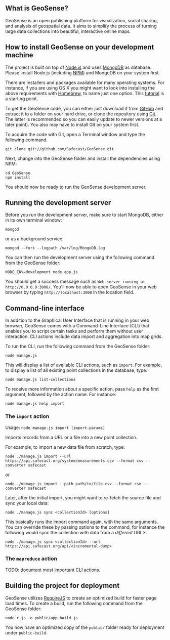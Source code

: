 ## What is GeoSense?

GeoSense is an open publishing platform for visualization, social sharing, and analysis of geospatial data. It aims to simplify the process of turning large 
data collections into beautiful, interactive online maps.

## How to install GeoSense on your development machine

The project is built on top of [Node.js](http://nodejs.org/) and uses 
[MongoDB](http://www.MongoDB.org/) as database. Please install Node.js 
(including [NPM](https://npmjs.org/)) and MongoDB on your system first.

There are installers and packages available for many operating systems. For 
instance, if you are using OS X you might want to look into installing the 
above requirements with [Homebrew](http://mxcl.github.com/homebrew/), to name 
just one option. This 
[tutorial](http://dreamerslab.com/blog/en/how-to-setup-a-node-js-development-environment-on-mac-osx-lion/) 
is a starting point.

To get the GeoSense code, you can either just download it from 
[GitHub](https://github.com/Safecast/GeoSense) and extract it to a folder on
your hard drive, or clone the repository using [Git](http://git-scm.com/). 
The latter is recommended so you can easily update to newer versions at a 
later point). You also may have to install Git on your system first.

To acquire the code with Git, open a Terminal window and type the following
command. 

	git clone git://github.com/Safecast/GeoSense.git

Next, change into the GeoSense folder and install the dependencies using NPM:

	cd GeoSense
	npm install

You should now be ready to run the GeoSense development server.


## Running the development server

Before you run the development server, make sure to start MongoDB, either in 
its own terminal window:

	mongod

or as a background service:

	mongod --fork --logpath /var/log/MongoDB.log

You can then run the development server using the following command from the 
GeoSense folder:

	NODE_ENV=development node app.js

You should get a success message such as `Web server running at 
http://0.0.0.0:3000/`. You'll now be able to open GeoSense in your web
browser by typing `http://localhost:3000` in the location field.


## Command-line interface

In addition to the Graphical User Interface that is running in your web 
browser, GeoSense comes with a Command-Line Interface (CLI) that enables you 
to script certain tasks and perform them without user interaction. CLI actions 
include data import and aggregation into map grids.

To run the CLI, run the following command from the GeoSense folder:

	node manage.js

This will display a list of available CLI actions, such as `import`. For 
example, to display a list of all existing point collections in the database, 
type:

	node manage.js list-collections

To receive more information about a specific action, pass `help` as the first 
argument, followed by the action name. For instance:

	node manage.js help import


### The `import` action

Usage: `node manage.js import [import-params]`

Imports records from a URL or a file into a new point collection.

For example, to import a new data file from scratch, type:

	node ./manage.js import --url https://api.safecast.org/system/measurements.csv --format csv --converter safecast

*or*

	node ./manage.js import --path path/to/file.csv --format csv --converter safecast

Later, after the initial import, you might want to re-fetch the source file and sync your local data:

	node ./manage.js sync <collectionId> [options]

This basically runs the import command again, with the same arguments. You can override these by passing options to the command, for instance the following would sync the collection with data from a *different* URL>:

	node ./manage.js sync <collectionId> --url https://api.safecast.org/api/<incremental-dump>


### The `mapreduce` action

TODO: document most important CLI actions.


## Building the project for deployment

GeoSense utilizes [RequireJS](http://requirejs.org/) to create an optimized 
build for faster page load times. To create a build, run the following command 
from the GeoSense folder:

	node r.js -o public/app.build.js

You now have an optimized copy of the `public/` folder ready for deployment 
under `public-build`.
